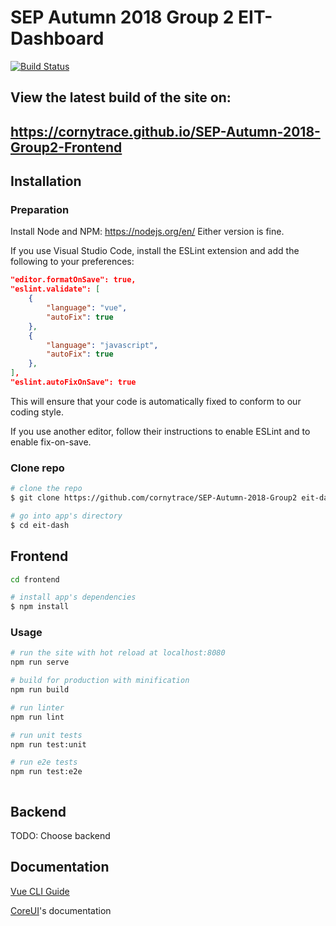 # SEP Autumn 2018 Group 2 EIT-Dashboard

[![Build Status](https://travis-ci.com/cornytrace/SEP-Autumn-2018-Group2-Frontend.svg?token=ksRe83PxhypHvSJboCmE&branch=master)](https://travis-ci.com/cornytrace/SEP-Autumn-2018-Group2-Frontend)

## View the latest build of the site on:
## https://cornytrace.github.io/SEP-Autumn-2018-Group2-Frontend

## Installation

### Preparation

Install Node and NPM: https://nodejs.org/en/
Either version is fine.

If you use Visual Studio Code, install the ESLint extension and add the following to your preferences:

``` json
"editor.formatOnSave": true,
"eslint.validate": [
    {
        "language": "vue",
        "autoFix": true
    },
    {
        "language": "javascript",
        "autoFix": true
    },
],
"eslint.autoFixOnSave": true
```  

This will ensure that your code is automatically fixed to conform to our coding style.

If you use another editor, follow their instructions to enable ESLint and to enable fix-on-save.

### Clone repo

``` bash
# clone the repo
$ git clone https://github.com/cornytrace/SEP-Autumn-2018-Group2 eit-dash

# go into app's directory
$ cd eit-dash

```

## Frontend

``` bash
cd frontend

# install app's dependencies
$ npm install
```

### Usage

``` bash
# run the site with hot reload at localhost:8080
npm run serve

# build for production with minification
npm run build

# run linter
npm run lint

# run unit tests
npm run test:unit

# run e2e tests
npm run test:e2e



```

## Backend

TODO: Choose backend

## Documentation

[Vue CLI Guide](https://cli.vuejs.org/guide/)

[CoreUI](http://coreui.io/)'s documentation

